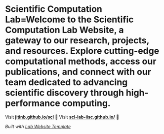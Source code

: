 
# Scientific Computation Lab=Welcome to the Scientific Computation Lab Website, a gateway to our research, projects, and resources. Explore cutting-edge computational methods, access our publications, and connect with our team dedicated to advancing scientific discovery through high-performance computing.

Visit **[jitinb.github.io/scl](https://jitinb.github.io/scl)** 🚀
Visit **[scl-lab-iisc.github.io/](https://scl-lab-iisc.github.io/)** 🚀

_Built with [Lab Website Template](https://greene-lab.gitbook.io/lab-website-template-docs)_
